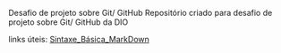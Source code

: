 Desafio de projeto sobre Git/ GitHub
Repositório criado para desafio de projeto sobre Git/ GitHub da DIO


links úteis:
[Sintaxe_Básica_MarkDown](https://www.markdownguide.org/basic-syntax/)
